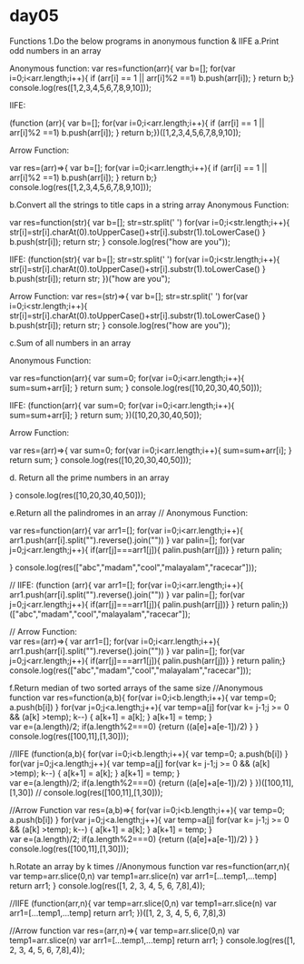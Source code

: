 # day05
Functions
1.Do the below programs in anonymous function & IIFE
   a.Print odd numbers in an array
   
  Anonymous function:
  var res=function(arr){
  var b=[];
  for(var i=0;i<arr.length;i++){
  if (arr[i] == 1 || arr[i]%2 ==1)
   b.push(arr[i]);
  }
  return b;}
  console.log(res([1,2,3,4,5,6,7,8,9,10]));
  
  IIFE:
  
(function (arr){
  var b=[];
  for(var i=0;i<arr.length;i++){
  if (arr[i] == 1 || arr[i]%2 ==1)
   b.push(arr[i]);
  }
  return b;})([1,2,3,4,5,6,7,8,9,10]);
  
  Arrow Function:
    
var res=(arr)=>{
  var b=[];
  for(var i=0;i<arr.length;i++){
  if (arr[i] == 1 || arr[i]%2 ==1)
   b.push(arr[i]);
  }
  return b;}
  console.log(res([1,2,3,4,5,6,7,8,9,10]));
  
b.Convert all the strings to title caps in a string array
Anonymous Function:

var res=function(str){
  var b=[];
  str=str.split(' ')
  for(var i=0;i<str.length;i++){
  str[i]=str[i].charAt(0).toUpperCase()+str[i].substr(1).toLowerCase() }
   b.push(str[i]);
return str;
  }
  console.log(res("how are you"));
  
  IIFE:
  (function(str){
  var b=[];
  str=str.split(' ')
  for(var i=0;i<str.length;i++){
  str[i]=str[i].charAt(0).toUpperCase()+str[i].substr(1).toLowerCase() }
   b.push(str[i]);
return str;
  })("how are you");

Arrow Function:
var res=(str)=>{
  var b=[];
  str=str.split(' ')
  for(var i=0;i<str.length;i++){
  str[i]=str[i].charAt(0).toUpperCase()+str[i].substr(1).toLowerCase() }
   b.push(str[i]);
return str;
  }
  console.log(res("how are you"));
  
 
c.Sum of all numbers in an array

Anonymous Function:

 var res=function(arr){
  var sum=0;
  for(var i=0;i<arr.length;i++){
   sum=sum+arr[i];
    }  return sum; 
  }
  console.log(res([10,20,30,40,50]));

IIFE:
  (function(arr){
  var sum=0;
  for(var i=0;i<arr.length;i++){
   sum=sum+arr[i];
    }  return sum; 
  })([10,20,30,40,50]);
    
Arrow Function:

 var res=(arr)=>{
  var sum=0;
  for(var i=0;i<arr.length;i++){
   sum=sum+arr[i];
    }  return sum; 
    }
  console.log(res([10,20,30,40,50]));
  
 d. Return all the prime numbers in an array

  
    
    
    
  }
  console.log(res([10,20,30,40,50]));
  
  
  e.Return all the palindromes in an array
  // Anonymous Function:

 var res=function(arr){
    var arr1=[];
    for(var i=0;i<arr.length;i++){
    arr1.push(arr[i].split("").reverse().join(""))
     }
  var palin=[];
for(var j=0;j<arr.length;j++){ 
  if(arr[j]===arr1[j]){
    palin.push(arr[j])} }
 return palin;

 }
  console.log(res(["abc","madam","cool","malayalam","racecar"]));
  
//  IIFE:
(function (arr){
      var arr1=[];
    for(var i=0;i<arr.length;i++){
    arr1.push(arr[i].split("").reverse().join(""))
     }
  var palin=[];
for(var j=0;j<arr.length;j++){ 
  if(arr[j]===arr1[j]){
    palin.push(arr[j])} }
 return palin;})(["abc","madam","cool","malayalam","racecar"]);
 
// Arrow Function:  
var res=(arr)=>{
      var arr1=[];
    for(var i=0;i<arr.length;i++){
    arr1.push(arr[i].split("").reverse().join(""))
     }
  var palin=[];
for(var j=0;j<arr.length;j++){ 
  if(arr[j]===arr1[j]){
    palin.push(arr[j])} }
 return palin;}
  console.log(res(["abc","madam","cool","malayalam","racecar"]));
  
  f.Return median of two sorted arrays of the same size
//Anonymous function
 var res=function(a,b){
   for(var i=0;i<b.length;i++){
     var temp=0;
     a.push(b[i])
     }
 for(var j=0;j<a.length;j++){
   var temp=a[j]
   for(var k= j-1;j >= 0 && (a[k] >temp); k--) {
        a[k+1] = a[k];
   }
    a[k+1] = temp;
     }  
     var e=(a.length)/2;
  if(a.length%2===0)
   {return ((a[e]+a[e-1])/2) }
 }
  console.log(res([100,11],[1,30]));
  
  //IIFE
  (function(a,b){
   for(var i=0;i<b.length;i++){
     var temp=0;
     a.push(b[i])
     }
 for(var j=0;j<a.length;j++){
   var temp=a[j]
   for(var k= j-1;j >= 0 && (a[k] >temp); k--) {
        a[k+1] = a[k];
   }
    a[k+1] = temp;
     }  
     var e=(a.length)/2;
  if(a.length%2===0)
   {return ((a[e]+a[e-1])/2) }
 })([100,11],[1,30])
 // console.log(res([100,11],[1,30]));
 
 //Arrow Function
 var res=(a,b)=>{
   for(var i=0;i<b.length;i++){
     var temp=0;
     a.push(b[i])
     }
 for(var j=0;j<a.length;j++){
   var temp=a[j]
   for(var k= j-1;j >= 0 && (a[k] >temp); k--) {
        a[k+1] = a[k];
   }
    a[k+1] = temp;
     }  
     var e=(a.length)/2;
  if(a.length%2===0)
   {return ((a[e]+a[e-1])/2) }
 }
  console.log(res([100,11],[1,30]));
  
  
  h.Rotate an array by k times
//Anonymous function
var res=function(arr,n){
  var temp=arr.slice(0,n)
  var temp1=arr.slice(n)
  var arr1=[...temp1,...temp]
  return arr1;
}
console.log(res([1, 2, 3, 4, 5, 6, 7,8],4));

//IIFE
(function(arr,n){
  var temp=arr.slice(0,n)
  var temp1=arr.slice(n)
  var arr1=[...temp1,...temp]
  return arr1;
})([1, 2, 3, 4, 5, 6, 7,8],3)

//Arrow function
var res=(arr,n)=>{
  var temp=arr.slice(0,n)
  var temp1=arr.slice(n)
  var arr1=[...temp1,...temp]
  return arr1;
}
console.log(res([1, 2, 3, 4, 5, 6, 7,8],4));
